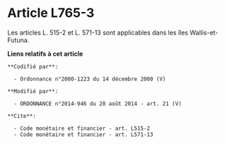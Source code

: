 # Article L765-3

Les articles L. 515-2 et L. 571-13 sont applicables dans les îles Wallis-et-Futuna.

**Liens relatifs à cet article**

	**Codifié par**:

	  - Ordonnance n°2000-1223 du 14 décembre 2000 (V)

	**Modifié par**:

	  - ORDONNANCE n°2014-946 du 20 août 2014 - art. 21 (V)

	**Cite**:

	  - Code monétaire et financier - art. L515-2
	  - Code monétaire et financier - art. L571-13

